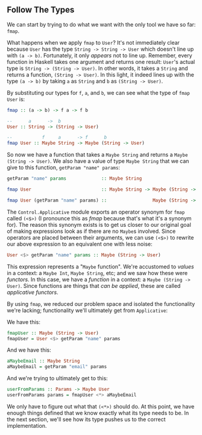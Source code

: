 ## Follow The Types

We can start by trying to do what we want with the only tool we have so far:
`fmap`.

What happens when we apply `fmap` to `User`? It's not immediately clear because
`User` has the type `String -> String -> User` which doesn't line up with `(a ->
b)`. Fortunately, it only *appears* not to line up. Remember, every function in
Haskell takes one argument and returns one result: `User`'s actual type is
`String -> (String -> User)`. In other words, it takes a `String` and returns a
function, `(String -> User)`. In this light, it indeed lines up with the type
`(a -> b)` by taking `a` as `String` and `b` as `(String -> User)`.

By substituting our types for `f`, `a`, and `b`, we can see what the type of
`fmap User` is:

```haskell
fmap :: (a -> b) -> f a -> f b

--      a      ->  b
User :: String -> (String -> User)

--           f     a      -> f      b
fmap User :: Maybe String -> Maybe (String -> User)
```

So now we have a function that takes a `Maybe String` and returns a `Maybe
(String -> User)`. We also have a value of type `Maybe String` that we can give
to this function, `getParam "name" params`:

```haskell
getParam "name" params             :: Maybe String

fmap User                          :: Maybe String -> Maybe (String -> User)

fmap User (getParam "name" params) ::                 Maybe (String -> User)
```

The `Control.Applicative` module exports an operator synonym for `fmap` called
`(<$>)` (I pronounce this as *fmap* because that's what it's a synonym for). The
reason this synonym exists is to get us closer to our original goal of making
expressions look as if there are no `Maybe`s involved. Since operators are
placed between their arguments, we can use `(<$>)` to rewrite our above
expression to an equivalent one with less noise:

```haskell
User <$> getParam "name" params :: Maybe (String -> User)
```

This expression represents a "`Maybe` function". We're accustomed to *values* in a
context: a `Maybe Int`, `Maybe String`, etc; and we saw how these were
*functors*. In this case, we have a *function* in a context: a `Maybe (String ->
User)`. Since functions are things that *can be applied*, these are called
*applicative functors*.

By using `fmap`, we reduced our problem space and isolated the functionality
we're lacking; functionality we'll ultimately get from `Applicative`:

We have this:

```haskell
fmapUser :: Maybe (String -> User)
fmapUser = User <$> getParam "name" params
```

And we have this:

```haskell
aMaybeEmail :: Maybe String
aMaybeEmail = getParam "email" params
```

And we're trying to ultimately get to this:

```haskell
userFromParams :: Params -> Maybe User
userFromParams params = fmapUser <*> aMaybeEmail
```

We only have to figure out what that `(<*>)` should do. At this point, we have
enough things defined that we know exactly what its type needs to be. In the
next section, we'll see how its type pushes us to the correct implementation.
